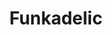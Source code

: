 ---
title: "Funkadelic"
summary: "Funkadelic was an American funk rock band formed in Plainfield, New Jersey, in 1968 and active until 1982. The band and its sister act Parliament, both led by George Clinton, pioneered the funk music culture of the 1970s. Initially formed as a backing band for Clinton's vocal group the Parliaments, Funkadelic eventually pursued a heavier, more psychedelic rock-oriented sound. They released acclaimed albums such as Maggot Brain and One Nation Under a Groove ."
image: "funkadelic.jpg"
apple_music_artist_url: "https://music.apple.com/gb/artist/funkadelic/32181103"
wikipedia_url: "https://en.wikipedia.org/wiki/Funkadelic"
---